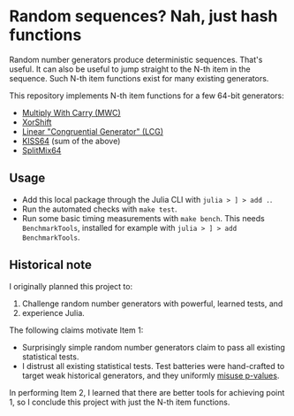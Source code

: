 # Random sequences? Nah, just hash functions

Random number generators produce deterministic sequences. That's useful.
It can also be useful to jump straight to the N-th item in the sequence.
Such N-th item functions exist for many existing generators.

This repository implements N-th item functions for a few 64-bit generators:

- [Multiply With Carry (MWC)](https://en.wikipedia.org/wiki/Multiply-with-carry)
- [XorShift](https://en.wikipedia.org/wiki/Xorshift)
- [Linear "Congruential Generator" (LCG)](https://en.wikipedia.org/wiki/Linear_congruential_generator)
- [KISS64](https://www.thecodingforums.com/threads/64-bit-kiss-rngs.673657/)  (sum of the above)
- [SplitMix64](https://prng.di.unimi.it/SplitMix.c)

## Usage

- Add this local package through the Julia CLI with `julia > ] > add .`.
- Run the automated checks with `make test`.
- Run some basic timing measurements with `make bench`.
  This needs `BenchmarkTools`, installed for example with `julia > ] > add BenchmarkTools`.

## Historical note

I originally planned this project to:

1. Challenge random number generators with powerful, learned tests, and
2. experience Julia.

The following claims motivate Item 1:

- Surprisingly simple random number generators claim to pass all existing statistical tests.
- I distrust all existing statistical tests. Test batteries were hand-crafted to target weak
  historical generators, and they uniformly [misuse p-values](https://en.wikipedia.org/wiki/Misuse_of_p-values).

In performing Item 2, I learned that there are better tools for achieving point 1,
so I conclude this project with just the N-th item functions.
